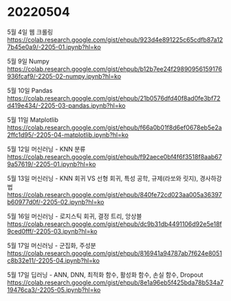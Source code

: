 # 20220504
5월 4일 웹 크롤링
https://colab.research.google.com/gist/ehpub/923d4e891225c65cdfb87a127b45e0a9/-2205-01.ipynb?hl=ko

5월 9일 Numpy
https://colab.research.google.com/gist/ehpub/b12b7ee24f29890956159176936fcaf9/-2205-02-numpy.ipynb?hl=ko

5월 10일 Pandas
https://colab.research.google.com/gist/ehpub/21b0576dfd40f8ad0fe3bf72d419e434/-2205-03-pandas.ipynb?hl=ko

5월 11일 Matplotlib
https://colab.research.google.com/gist/ehpub/f66a0b01f8d6ef0678eb5e2a2ffc1d95/-2205-04-matplotlib.ipynb?hl=ko

5월 12일 머신러닝 - KNN 분류
https://colab.research.google.com/gist/ehpub/f92aece0bf4f6f3518f8aab679a57619/-2205-01.ipynb?hl=ko

5월 13일 머신러닝 - KNN 회귀 VS 선형 회귀, 특성 공학, 규제(라쏘와 릿지), 경사하강법
https://colab.research.google.com/gist/ehpub/840fe72cd023aa005a36397b60977d0f/-2205-02.ipynb?hl=ko

5월 16일 머신러닝 - 로지스틱 회귀, 결정 트리, 앙상블
https://colab.research.google.com/gist/ehpub/dc9b31db4491106d92e5e18f9ced0fff/-2205-03.ipynb?hl=ko

5월 17일 머신러닝 - 군집화, 주성분
https://colab.research.google.com/gist/ehpub/816941a94787ab7f624e8051c8b32e11/-2205-04.ipynb?hl=ko

5월 17일 딥러닝 - ANN, DNN, 최적화 함수, 활성화 함수, 손실 함수, Dropout
https://colab.research.google.com/gist/ehpub/8e1a96eb5f425bda78b534a719476ca3/-2205-05.ipynb?hl=ko
